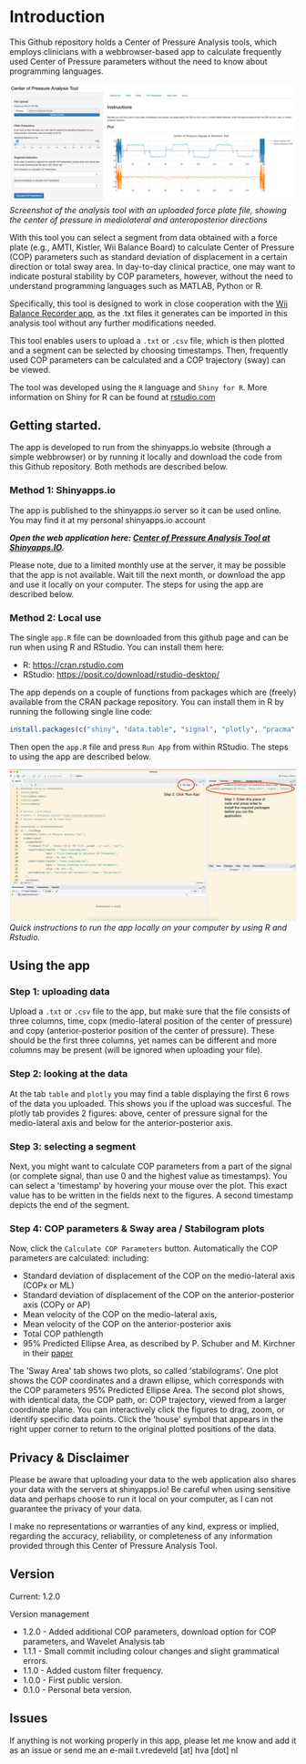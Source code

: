 # Introduction
This Github repository holds a Center of Pressure Analysis tools, which employs clinicians with a webbrowser-based app to calculate frequently used Center of Pressure parameters without the need to know about programming languages.

![Screenshot of the analysis tool](/images/screenshot-gui.png)
*Screenshot of the analysis tool with an uploaded force plate file, showing the center of pressure in mediolateral and anteroposterior directions*

With this tool you can select a segment from data obtained with a force plate (e.g., AMTI, Kistler, Wii Balance Board) to calculate Center of Pressure (COP) parameters such as standard deviation of displacement in a certain direction or total sway area. In day-to-day clinical practice, one may want to indicate postural stability by COP parameters, however, without the need to understand programming languages such as MATLAB, Python or R. 

Specifically, this tool is designed to work in close cooperation with the [Wii Balance Recorder app](https://github.com/tomvredeveld/wii-balance-board-recorder), as the .txt files it generates can be imported in this analysis tool without any further modifications needed.

This tool enables users to upload a `.txt` or `.csv` file, which is then plotted and a segment can be selected by choosing timestamps. Then, frequently used COP parameters can be calculated and a COP trajectory (sway) can be viewed.

The tool was developed using the `R` language and `Shiny for R`. More information on Shiny for R can be found at [rstudio.com](https://www.rstudio.com/products/shiny/)

## Getting started.
The app is developed to run from the shinyapps.io website (through a simple webbrowser) or by running it locally and download the code from this Github repository. Both methods are described below. 

### Method 1: Shinyapps.io
The app is published to the shinyapps.io server so it can be used online. You may find it at my personal shinyapps.io account

***Open the web application here: [Center of Pressure Analysis Tool at Shinyapps.IO](https://tomvredeveld.shinyapps.io/center-of-pressure-analysis-tool/).***

Please note, due to a limited monthly use at the server, it may be possible that the app is not available. Wait till the next month, or download the app and use it locally on your computer. The steps for using the app are described below.

### Method 2: Local use
The single `app.R` file can be downloaded from this github page and can be run when using R and RStudio. You can install them here:

- R: https://cran.rstudio.com
- RStudio: https://posit.co/download/rstudio-desktop/

The app depends on a couple of functions from packages which are (freely) available from the CRAN package repository. You can install them in R by running the following single line code: 

``` r
install.packages(c("shiny", "data.table", "signal", "plotly", "pracma", "waveletcomp", "tidyr")
```

Then open the  `app.R` file and press `Run App` from within RStudio. The steps to using the app are described below. 

![Screenshot of running the app locally with RStudio](/images/screenshot-using-r.png)
*Quick instructions to run the app locally on your computer by using R and Rstudio.*

## Using the app

### Step 1: uploading data
Upload a `.txt` or `.csv` file to the app, but make sure that the file consists of three columns, time, copx (medio-lateral position of the center of pressure) and copy (anterior-posterior position of the center of pressure). These should be the first three columns, yet names can be different and more columns may be present (will be ignored when uploading your file). 

### Step 2: looking at the data
At the tab `table` and `plotly` you may find a table displaying the first 6 rows of the data you uploaded. This shows you if the upload was succesful. The plotly tab provides 2 figures: above, center of pressure signal for the medio-lateral axis and below for the anterior-posterior axis. 

### Step 3: selecting a segment
Next, you might want to calculate COP parameters from a part of the signal (or complete signal, than use 0 and the highest value as timestamps). You can select a 'timestamp' by hovering your mouse over the plot. This exact value has to be written in the fields next to the figures. A second timestamp depicts the end of the segment. 

### Step 4: COP parameters & Sway area / Stabilogram plots
Now, click the `Calculate COP Parameters` button. Automatically the COP parameters are calculated: including: 
- Standard deviation of displacement of the COP on the medio-lateral axis (COPx or ML)
- Standard deviation of displacement of the COP on the anterior-posterior axis (COPy or AP)
- Mean velocity of the COP on the medio-lateral axis,
- Mean velocity of the COP on the anterior-posterior axis
- Total COP pathlength
- 95% Predicted Ellipse Area, as described by P. Schuber and M. Kirchner in their [paper](http://dx.doi.org/10.1016/j.gaitpost.2013.09.001)

The 'Sway Area' tab shows two plots, so called 'stabilograms'. One plot shows the COP coordinates and a drawn ellipse, which corresponds with the COP parameters 95% Predicted Ellipse Area. The second plot shows, with identical data, the COP path, or: COP trajectory,  viewed from a larger coordinate plane. You can interactively click the figures to drag, zoom, or identify specific data points. Click the 'house' symbol that appears in the right upper corner to return to the original plotted positions of the data.

## Privacy & Disclaimer
Please be aware that uploading your data to the web application also shares your data with the servers at shinyapps.io! Be careful when using sensitive data and perhaps choose to run it local on your computer, as I can not guarantee the privacy of your data.

I make no representations or warranties of any kind, express or implied, regarding the accuracy, reliability, or completeness of any information provided through this Center of Pressure Analysis Tool.

## Version
Current: 1.2.0

Version management

- 1.2.0 - Added additional COP parameters, download option for COP parameters,
          and Wavelet Analysis tab
- 1.1.1 - Small commit including colour changes and slight grammatical errors.
- 1.1.0 - Added custom filter frequency.
- 1.0.0 - First public version.  
- 0.1.0 - Personal beta version. 

## Issues
If anything is not working properly in this app, please let me know and add it as an issue or send me an e-mail t.vredeveld [at] hva [dot] nl 
